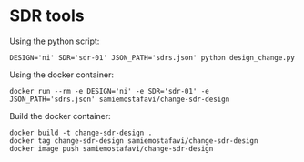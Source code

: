 # SDR tools

Using the python script:
```
DESIGN='ni' SDR='sdr-01' JSON_PATH='sdrs.json' python design_change.py
```

Using the docker container:
```
docker run --rm -e DESIGN='ni' -e SDR='sdr-01' -e JSON_PATH='sdrs.json' samiemostafavi/change-sdr-design
```

Build the docker container:
```
docker build -t change-sdr-design .
docker tag change-sdr-design samiemostafavi/change-sdr-design
docker image push samiemostafavi/change-sdr-design
```

